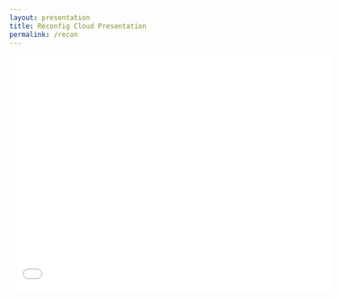 ```yaml
---
layout: presentation
title: Reconfig Cloud Presentation
permalink: /recon
---
```



<iframe src="//slides.com/sumitjoshi/deck-2/embed" width="576" height="420" scrolling="no" frameborder="0" webkitallowfullscreen mozallowfullscreen > unwantedtext </iframe>
